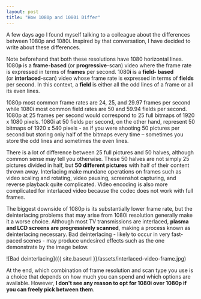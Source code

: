 ```yaml
---
layout: post
title: "How 1080p and 1080i Differ"
---
```


A few days ago I found myself talking to a colleague about the differences
between 1080p and 1080i. Inspired by that conversation, I have decided to write
about these differences.

Note beforehand that both these resolutions have 1080 horizontal lines.
1080**p** is a **frame-based** (or **progressive**-scan) video where the frame
rate is expressed in terms of **frames** per second. 1080**i** is a **field-
based** (or **interlaced**-scan) video whose frame rate is expressed in terms of
**fields** per second. In this context, a **field** is either all the odd lines
of a frame or all its even lines.

1080p most common frame rates are 24, 25, and 29.97 frames per second while
1080i most common field rates are 50 and 59.94 fields per second. 1080p at 25
frames per second would correspond to 25 full bitmaps of 1920 x 1080 pixels.
1080i at 50 fields per second, on the other hand, represent 50 bitmaps of 1920 x
540 pixels - as if you were shooting 50 pictures per second but storing only
half of the bitmaps every time – sometimes you store the odd lines and sometimes
the even lines.

There is a lot of difference between 25 full pictures and 50 halves, although
common sense may tell you otherwise. These 50 halves are not simply 25 pictures
divided in half, but **50 different pictures** with half of their content thrown
away. Interlacing make mundane operations on frames such as video scaling and
rotating, video pausing, screenshot capturing, and reverse playback quite
complicated. Video encoding is also more complicated for interlaced video
because the codec does not work with full frames.

The biggest downside of 1080p is its substantially lower frame rate, but the
deinterlacing problems that may arise from 1080i resolution generally make it a
worse choice. Although most TV transmissions are interlaced, **plasma and LCD
screens are progressively scanned**, making a process known as deinterlacing
necessary. Bad deinterlacing - likely to occur in very fast-paced scenes - may
produce undesired effects such as the one demonstrate by the image below.

![Bad deinterlacing]({{ site.baseurl }}/assets/interlaced-video-frame.jpg)

At the end, which combination of frame resolution and scan type you use is a
choice that depends on how much you can spend and which options are available.
However, **I don't see any reason to opt for 1080i over 1080p if you can freely
pick between them**.
